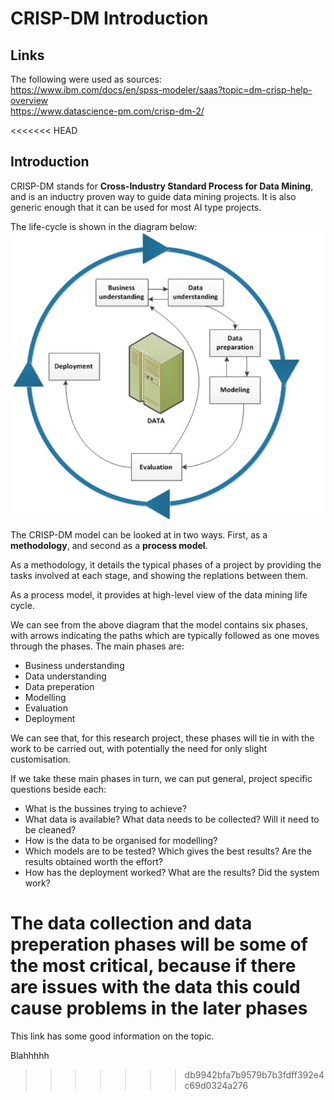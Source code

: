 # CRISP-DM Introduction

## Links
The following were used as sources:      
https://www.ibm.com/docs/en/spss-modeler/saas?topic=dm-crisp-help-overview      
https://www.datascience-pm.com/crisp-dm-2/

<<<<<<< HEAD
## Introduction
CRISP-DM stands for **Cross-Industry Standard Process for Data Mining**, and is an inductry proven way to guide data mining projects. It is also generic enough that it can be used for most AI type projects. 

The life-cycle is shown in the diagram below:
![image](Images/crisp-dm_lifecycle.png)

The CRISP-DM model can be looked at in two ways. First, as a **methodology**, and second as a **process model**. 

As a methodology, it details the typical phases of a project by providing the tasks involved at each stage, and showing the replations between them. 

As a process model, it provides at high-level view of the data mining life cycle. 

We can see from the above diagram that the model contains six phases, with arrows indicating the paths which are typically followed as one moves through the phases. The main phases are:
- Business understanding
- Data understanding
- Data preperation
- Modelling
- Evaluation
- Deployment

We can see that, for this research project, these phases will tie in with the work to be carried out, with potentially the need for only slight customisation. 

If we take these main phases in turn, we can put general, project specific questions beside each:
- What is the bussines trying to achieve?
- What data is available? What data needs to be collected? Will it need to be cleaned?
- How is the data to be organised for modelling?
- Which models are to be tested? Which gives the best results? Are the results obtained worth the effort?
- How has the deployment worked? What are the results? Did the system work?

The data collection and data preperation phases will be some of the most critical, because if there are issues with the data this could cause problems in the later phases
=======
This link has some good information on the topic.

Blahhhhh
>>>>>>> db9942bfa7b9579b7b3fdff392e4c69d0324a276
